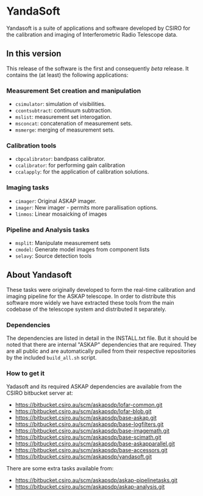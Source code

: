 # YandaSoft

Yandasoft is a suite of applications and software developed by CSIRO for the calibration and imaging of Interferometric Radio Telescope data. 

## In this version

This release of the software is the first and consequently *beta* release. It contains the (at least) the following applications:

### Measurement Set creation and manipulation
* `csimulator`: simulation of visibilities. 
* `ccontsubtract`: continuum subtraction.
* `mslist`: measurement set interogation.
* `msconcat`: concatenation of measurement sets.
* `msmerge`: merging of measurement sets. 

### Calibration tools
* `cbpcalibrator`: bandpass calibrator.
* `ccalibrator`: for performing gain calibration 
* `ccalapply`: for the application of calibration solutions. 

### Imaging tasks
* `cimager`: Original ASKAP imager.
* `imager`: New imager - permits more parallisation options.
* `linmos`: Linear mosaicking of images

### Pipeline and Analysis tasks
* `msplit`: Manipulate measurement sets
* `cmodel`: Generate model images from component lists
* `selavy`: Source detection tools

## About Yandasoft

These tasks were originally developed to form the real-time calibration and imaging pipeline for the ASKAP telescope. In order to distribute this software more widely we have extracted these tools from the main codebase of the telescope system and distributed it separately.

### Dependencies

The dependencies are listed in detail in the INSTALL.txt file. But it should be noted that there are internal "ASKAP" dependencies that are required. They are all public and are automatically pulled from their respective repositories by the included `build_all.sh` script.

### How to get it

Yadasoft and its required ASKAP dependencies are available from the CSIRO bitbucket server at:

* https://bitbucket.csiro.au/scm/askapsdp/lofar-common.git 
* https://bitbucket.csiro.au/scm/askapsdp/lofar-blob.git 
* https://bitbucket.csiro.au/scm/askapsdp/base-askap.git 
* https://bitbucket.csiro.au/scm/askapsdp/base-logfilters.git 
* https://bitbucket.csiro.au/scm/askapsdp/base-imagemath.git 
* https://bitbucket.csiro.au/scm/askapsdp/base-scimath.git 
* https://bitbucket.csiro.au/scm/askapsdp/base-askapparallel.git 
* https://bitbucket.csiro.au/scm/askapsdp/base-accessors.git 
* https://bitbucket.csiro.au/scm/askapsdp/yandasoft.git 

There are some extra tasks available from:
* https://bitbucket.csiro.au/scm/askapsdp/askap-pipelinetasks.git
* https://bitbucket.csiro.au/scm/askapsdp/askap-analysis.git

